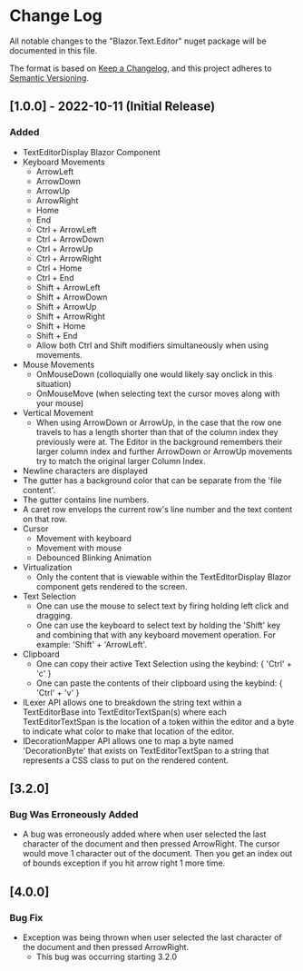 # Change Log

All notable changes to the "Blazor.Text.Editor" nuget package will be documented in this file.

The format is based on [Keep a Changelog](https://keepachangelog.com/en/1.0.0/),
and this project adheres to [Semantic Versioning](https://semver.org/spec/v2.0.0.html).

## [1.0.0] - 2022-10-11 (Initial Release)

### Added

- TextEditorDisplay Blazor Component
- Keyboard Movements
    - ArrowLeft
    - ArrowDown
    - ArrowUp
    - ArrowRight
    - Home
    - End
    - Ctrl + ArrowLeft
    - Ctrl + ArrowDown
    - Ctrl + ArrowUp
    - Ctrl + ArrowRight
    - Ctrl + Home
    - Ctrl + End
    - Shift + ArrowLeft
    - Shift + ArrowDown
    - Shift + ArrowUp
    - Shift + ArrowRight
    - Shift + Home
    - Shift + End
    - Allow both Ctrl and Shift modifiers simultaneously when using movements.
- Mouse Movements
    - OnMouseDown (colloquially one would likely say onclick in this situation)
    - OnMouseMove (when selecting text the cursor moves along with your mouse)
- Vertical Movement
    - When using ArrowDown or ArrowUp, in the case that the row one travels to has a length shorter than that of the
      column index they previously were at. The Editor in the background remembers their larger column index and further
      ArrowDown or ArrowUp movements try to match the original larger Column Index.
- Newline characters are displayed
- The gutter has a background color that can be separate from the 'file content'.
- The gutter contains line numbers.
- A caret row envelops the current row's line number and the text content on that row.
- Cursor
    - Movement with keyboard
    - Movement with mouse
    - Debounced Blinking Animation
- Virtualization
    - Only the content that is viewable within the TextEditorDisplay Blazor component gets rendered to the screen.
- Text Selection
    - One can use the mouse to select text by firing holding left click and dragging.
    - One can use the keyboard to select text by holding the 'Shift' key and combining that with any keyboard movement
      operation. For example: 'Shift' + 'ArrowLeft'.
- Clipboard
    - One can copy their active Text Selection using the keybind: { 'Ctrl' + 'c' }
    - One can paste the contents of their clipboard using the keybind: { 'Ctrl' + 'v' }
- ILexer API allows one to breakdown the string text within a TextEditorBase into TextEditorTextSpan(s) where each
  TextEditorTextSpan is the location of a token within the editor and a byte to indicate what color to make that
  location of the editor.
- IDecorationMapper API allows one to map a byte named 'DecorationByte' that exists on TextEditorTextSpan to a string
  that represents a CSS class to put on the rendered content.

## [3.2.0]

### Bug Was Erroneously Added

- A bug was erroneously added where when user selected the last character of the document and then pressed ArrowRight.
  The cursor would move 1 character out of the document. Then you get an index out of bounds exception if you hit arrow
  right 1 more time.

## [4.0.0]

### Bug Fix

- Exception was being thrown when user selected the last character of the document and then pressed ArrowRight.
    - This bug was occurring starting 3.2.0


